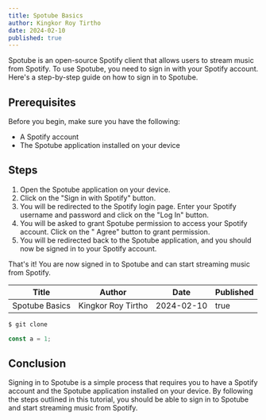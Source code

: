 ```yaml
---
title: Spotube Basics
author: Kingkor Roy Tirtho
date: 2024-02-10
published: true
---
```


Spotube is an open-source Spotify client that allows users to stream music from Spotify. To use
Spotube, you need to sign in with your Spotify account. Here's a step-by-step guide on how to sign
in to Spotube.

## Prerequisites

Before you begin, make sure you have the following:

- A Spotify account
- The Spotube application installed on your device

## Steps

1. Open the Spotube application on your device.
2. Click on the "Sign in with Spotify" button.
3. You will be redirected to the Spotify login page. Enter your Spotify username and password and
   click on the "Log In" button.
4. You will be asked to grant Spotube permission to access your Spotify account. Click on the "
   Agree" button to grant permission.
5. You will be redirected back to the Spotube application, and you should now be signed in to your
   Spotify account.

That's it! You are now signed in to Spotube and can start streaming music from Spotify.

| Title          | Author             | Date       | Published |
|----------------|--------------------|------------|-----------|
| Spotube Basics | Kingkor Roy Tirtho | 2024-02-10 | true      |

```bash
$ git clone
```

```javascript
const a = 1;
```

## Conclusion

Signing in to Spotube is a simple process that requires you to have a Spotify account and the
Spotube application installed on your device. By following the steps outlined in this tutorial, you
should be able to sign in to Spotube and start streaming music from Spotify.
